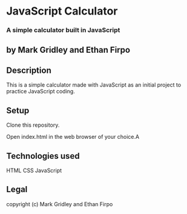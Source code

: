 # JavaScript Calculator

### A simple calculator built in JavaScript

## by Mark Gridley and Ethan Firpo

## Description

This is a simple calculator made with JavaScript as an initial project to practice JavaScript coding.

## Setup

Clone this repository.

Open index.html in the web browser of your choice.A

## Technologies used

HTML
CSS
JavaScript

## Legal

copyright (c) Mark Gridley and Ethan Firpo